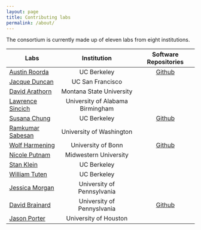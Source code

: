 ```yaml
---
layout: page
title: Contributing labs
permalink: /about/
---
```


The consortium is currently made up of eleven labs from eight institutions.

| Labs    | Institution | Software Repositories |
| ------- |:-----------:|:---------------------:|
| [Austin Roorda](http://roorda.vision.berkeley.edu/) | UC Berkeley | [Github](https://github.com/RoordaLab) |
| [Jacque Duncan](https://www.ucsfhealth.org/jacque.duncan) | UC San Francisco| |
| [David Arathorn](http://www.ece.montana.edu/directory/faculty/1831232/david-arathorn) | Montana State University | |
| [Lawrence Sincich](http://www.uab.edu/optometry/home/people/faculty/lawrence-sincich) | University of Alabama Birmingham | |
| [Susana Chung](http://selab.berkeley.edu/) | UC Berkeley | [Github](https://github.com/SELab) |
| [Ramkumar Sabesan](http://depts.washington.edu/sabaolab/) | University of Washington | |
| [Wolf Harmening](http://ao.ukbonn.de/) | University of Bonn | [Github](https://github.com/ukb-aoslo) |
| [Nicole Putnam](https://www.midwestern.edu/nicoleputnam.html) | Midwestern University | |
| [Stan Klein](https://vcresearch.berkeley.edu/faculty/stanley-klein) | UC Berkeley | |
| [William Tuten](https://optometry.berkeley.edu/people/william-tuten-phd/) | UC Berkeley | |
| [Jessica Morgan](http://www.med.upenn.edu/apps/faculty/index.php/g327/p8207419) | University of Pennsylvania | |
| [David Brainard](https://color.psych.upenn.edu/) | University of Pennyslvania | [Github](https://github.com/DavidBrainard) |
| [Jason Porter](http://voi.opt.uh.edu/Jason%20Porter%20Page.htm) | University of Houston | |

